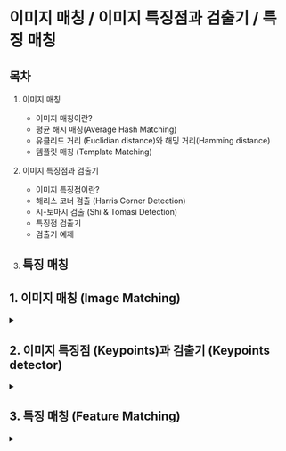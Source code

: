 # 이미지 매칭 / 이미지 특징점과 검출기 / 특징 매칭

## 목차
1. 이미지 매칭
   - 이미지 매칭이란?
   - 평균 해시 매칭(Average Hash Matching)
   - 유클리드 거리 (Euclidian distance)와 해밍 거리(Hamming distance)
   - 템플릿 매칭 (Template Matching)

2. 이미지 특징점과 검출기
   - 이미지 특징점이란?
   - 해리스 코너 검출 (Harris Corner Detection)
   - 시-토마시 검출 (Shi & Tomasi Detection)
   - 특징점 검출기
   - 검출기 예제
  
3. 특징 매칭
   - 

## 1. 이미지 매칭 (Image Matching)
<details>
<summary></summary>
<div markdown="1">

## **1-1. 이미지 매칭이란?**

서로 다른 **두 이미지를 비교해서 짝이 맞는 같은 형태의 객체**가 있는지 찾아내는 기술

의미있는 특징들을 **적절한 숫자로 변환 후 그 숫자를 비교하여 적합성을 판단**한다.

> 특징을 대표하는 숫자를 _특징 벡터_ 또는 _특징 디스크립터_ 라고 한다.

## **1-2. 평균 해시 매칭(Average Hash Matching)**

효과는 떨어지지만 구현이 아주 간단한 이미지 매칭 기법

특징 벡터를 평균값으로 구한다.

[특징 벡터 구하는 방법]

> 1. 이미지를 가로 세로 비율과 무관하게 특정한 크기로 축소합니다.
>
> 2. 픽셀 전체의 평균값을 구해서 각 픽셀의 값이 평균보다 작으면 0, 크면 1로 바꿉니다.
>
> 3. 0 또는 1로만 구성된 각 픽셀 값을 1행 1열로 변환합니다. (이는 한 개의 2진수 숫자로 볼 수 있습니다.)

```python3
# 권총을 평균 해시로 변환, 16X16 크기의 평균 해시를 가진다.

import cv2

# @영상 읽어서 그레이 스케일로 변환
img = cv2.imread('../img/pistol.jpg')
gray = cv2.cvtColor(img, cv2.COLOR_BGR2GRAY)

# @8x8 크기로 축소
gray = cv2.resize(gray, (16,16))

# @영상의 평균값 구하기
avg = gray.mean()

# @평균값을 기준으로 0과 1로 변환
bin = 1 * (gray > avg)
print(bin)

# @2진수 문자열을 16진수 문자열로 변환
dhash = []
for row in bin.tolist():
    s = ''.join([str(i) for i in row])
    dhash.append('%02x'%(int(s,2)))
dhash = ''.join(dhash)
print(dhash)

cv2.namedWindow('pistol', cv2.WINDOW_GUI_NORMAL)
cv2.imshow('pistol', img)
cv2.waitKey(0)
```
<img width="410" height="266" alt="image" src="https://github.com/user-attachments/assets/072499eb-fed2-427c-b5b2-e194448c7312" />

<img width="770" height="415" alt="image" src="https://github.com/user-attachments/assets/e895f9ef-c752-47bb-adfc-d445c43d52fd" />



## **1-3. 유클리드 거리 (Euclidian distance)와 해밍 거리(Hamming distance)**

*두 이미지가 얼마나 비슷한지를 측정하는 방법 중 가장 대표적인 두 가지는 다음과 같다.*

## [유클리드 거리]

**두 값의 차이로 거리를 계산한다.**

예) 5를 각각 1과 7로 비교할 경우
5와의 유클리드 거리 5-1 = 4와, 7과의 유클리드 거리 7 - 5 = 2이므로 차이가 작은 7이 5와 더 유사하다.

openCV에서는 cv2.norm() 함수를 사용한다.
```
distance = cv2.norm(src1, src2, cv2.NORM_L2)
```
`src1` :	첫 번째 입력 배열 (NumPy 벡터, 이미지 등)

`src2` :	두 번째 입력 배열 (크기/타입 동일해야 함)

`cv2.NORM_L2` :	유클리드 거리 방식 (L2 노름)

`distance` :	반환값 - 두 배열 간 유클리드 거리 (float)

## [해밍 거리]

**두 값의 길이가 같을 때 각 자릿 값이 다른 것이 몇개인지를 계산한다.**

예) 12345를 각각 12354와 92345로 비교할 경우
12354와 마지막 두자리가 다르므로 해밍 거리 = 2와, 92345와 처음 한자리가 다르므로 햄이 거리 = 1이므로 92345와 더 유사하다.

openCV에서는 cv2.norm() 함수를 사용한다.
```
distance = cv2.norm(src1, src2, cv2.NORM_HAMMING)
```
`src1` :	첫 번째 이진 시퀀스 (예: dtype=uint8의 배열)

`src2` :	두 번째 이진 시퀀스 (크기 같아야 함)

`cv2.NORM_HAMMING` :	해밍 거리 방식 (각 비트 비교)

`distance` :	반환값 - 두 배열 간 해밍 거리 (int)

```python3
# 사물 이미지 중에서 권총 이미지 찾기, 16X16 평균 해쉬 사용

import cv2
import numpy as np
import glob

img = cv2.imread('../img/pistol.jpg')
cv2.imshow('query', img)

# @비교할 영상들이 있는 경로
search_dir = '../img/101_ObjectCategories'

# @이미지를 16x16 크기의 평균 해쉬로 변환
def img2hash(img):
    gray = cv2.cvtColor(img, cv2.COLOR_BGR2GRAY)
    gray = cv2.resize(gray, (16, 16))
    avg = gray.mean()
    bi = 1 * (gray > avg)
    return bi

# @해밍 거리 측정 함수
def hamming_distance(a, b):
    a = a.reshape(1,-1)
    b = b.reshape(1,-1)
    # 같은 자리의 값이 서로 다른 것들의 합
    distance = (a !=b).sum()
    return distance

# @권총 영상의 해쉬 구하기
query_hash = img2hash(img)

# @이미지 데이타 셋 디렉토리의 모든 영상 파일 경로
img_path = glob.glob(search_dir+'/**/*.jpg')
for path in img_path:

    # 데이타 셋 영상 한개 읽어서 표시
    img = cv2.imread(path)
    cv2.imshow('searching...', img)
    cv2.waitKey(5)

    # 데이타 셋 영상 한개의 해시
    a_hash = img2hash(img)

    # 해밍 거리 산출
    dst = hamming_distance(query_hash, a_hash)

    # 해밍거리 25% 이내만 출력
    if dst/256 < 0.25: 
        print(path, dst/256)
        cv2.imshow(path, img)
        
cv2.destroyWindow('searching...')
cv2.waitKey(0)
cv2.destroyAllWindows()
```
<img width="1280" height="700" alt="image" src="https://github.com/user-attachments/assets/c53f2746-1d31-4eef-8fa5-9a65cffe7227" />



## **1-4. 템플릿 매칭 (Template Matching)**

특정 물체에 대한 이미지를 준비해 두고 **그 물체가 포함되어 있을 것이라 에상할 수 있는 이미지와 비교 매칭**하여 위치는 찾는 방법

cv2.matchTemplate() 함수를 사용한다.
```
result = cv2.matchTemplate(img, templ, method, result, mask)
```
`img `: 입력 이미지

`templ` : 템플릿 이미지

`method` : 매칭 메서드

(cv2.TM_SQDIFF: 제곱 차이 매칭, 완벽 매칭:0, 나쁜 매칭: 큰 값

cv2.TM_SQDIFF_NORMED: 제곱 차이 매칭의 정규화

cv2.TM_CCORR: 상관관계 매칭, 완벽 매칭: 큰 값, 나쁜 매칭: 0

cv2.TM_CCORR_NORMED: 상관관계 매칭의 정규화

cv2.TM_CCOEFF: 상관계수 매칭, 완벽 매칭:1, 나쁜 매칭: -1

cv2.TM_CCOEFF_NORMED: 상관계수 매칭의 정규화)

`result(optional)` : 매칭 결과, (W - w + 1) x (H - h + 1) 크기의 2차원 배열

`mask(optional)` : TM_SQDIFF, TM_CCORR_NORMED인 경우 사용할 마스크

cv2.matchTemplate() 함수를 사용하여 반환된 베열의 최소값 또는 최대값을 구할 때는 cv2.minMaxLoc() 함수를 사용한다.
```
minVal, maxVal, minLoc, maxLoc = cv2.minMaxLoc(src, mask)
```
`src` : 입력 1 채널 배열

`minVal, maxVal` : 배열 전체에서의 최소 값, 최대 값

`minLoc, maxLoc` : 최소 값과 최대 값의 좌표 (x, y)

```python3
# 템플릿 매칭으로 객체 위치 검출

import cv2
import numpy as np

# @입력이미지와 템플릿 이미지 읽기
img = cv2.imread('../img/figures.jpg')
template = cv2.imread('../img/taekwonv1.jpg')
th, tw = template.shape[:2]
cv2.imshow('template', template)

# @3가지 매칭 메서드 순회
methods = ['cv2.TM_CCOEFF_NORMED', 'cv2.TM_CCORR_NORMED', \
                                     'cv2.TM_SQDIFF_NORMED']
'''
출력 값
cv2.TM_CCOEFF_NORMED 0.5131933093070984
cv2.TM_CCORR_NORMED 0.9238022565841675
cv2.TM_SQDIFF_NORMED 0.17028295993804932
'''

for i, method_name in enumerate(methods):
    img_draw = img.copy()
    method = eval(method_name)

    # 템플릿 매칭
    res = cv2.matchTemplate(img, template, method)

    # 최솟값, 최댓값과 그 좌표 구하기
    min_val, max_val, min_loc, max_loc = cv2.minMaxLoc(res)
    print(method_name, min_val, max_val, min_loc, max_loc)

    # TM_SQDIFF의 경우 최솟값이 좋은 매칭, 나머지는 그 반대
    if method in [cv2.TM_SQDIFF, cv2.TM_SQDIFF_NORMED]:
        top_left = min_loc
        match_val = min_val
    else:
        top_left = max_loc
        match_val = max_val

    # 매칭 좌표 구해서 사각형 표시      
    bottom_right = (top_left[0] + tw, top_left[1] + th)
    cv2.rectangle(img_draw, top_left, bottom_right, (0,0,255),2)

    # 매칭 포인트 표시
    cv2.putText(img_draw, str(match_val), top_left, \
                cv2.FONT_HERSHEY_PLAIN, 2,(0,255,0), 1, cv2.LINE_AA)
    cv2.imshow(method_name, img_draw)
    
cv2.waitKey(0)
cv2.destroyAllWindows()
```
<img width="1280" height="470" alt="image" src="https://github.com/user-attachments/assets/da7b2714-c98c-477d-a650-3bcfeffc02a5" />

</div>
</details>

## 2. 이미지 특징점 (Keypoints)과 검출기 (Keypoints detector)

<details>
<summary></summary>
<div markdown="1">

## **2-1. 이미지 특징점이란?**

말 그대로 **이미지에서 특징이 되는 부분**

이미지끼리 매칭시 각 이미지에서 특징이 되는 부분을 비교한다. 즉, 이미지 특징점은 이미지를 매칭 할 때 사용됨

키포인트(Keypoints)라고 하며, 주로 **물체의 모서리나 코너를 특징점으로 사용**한다.

## **2-2. 해리스 코너 검출 (Harris Corner Detection)**

소벨(Sobel) 미분을 사용해 경곗값을 검출하여 경곗값의 경사도 변화량을 측정하여

**변화량이 수직, 수평, 대각선 방향으로 크게 변화하는 것을 코너로 판단하는 방법**

즉, 꼭직점을 특징점으로 사용하여 물체의 특징을 구분한다.

<img width="840" height="359" alt="image" src="https://github.com/user-attachments/assets/4e1262da-5853-47e6-9ef1-01961b1863c6" />



cv2.cornerHarris() 함수를 사용한다.
```
dst = cv2.cornerHarris(src, blockSize, ksize, k, dst, borderType)
```
`src` : 입력 이미지, 그레이 스케일

`blockSize` : 이웃 픽셀 범위

`ksize` : 소벨 미분 필터 크기

`k(optional)` : 코너 검출 상수 (보토 0.04~0.06)

`dst(optional)` : 코너 검출 결과 (src와 같은 크기의 1 채널 배열, 변화량의 값, 지역 최대 값이 코너점을 의미)

`borderType(optional)` : 외곽 영역 보정 형식

```python3
# 해리스 코너 검출

import cv2
import numpy as np

img = cv2.imread('../img/house.jpg')
gray = cv2.cvtColor(img, cv2.COLOR_BGR2GRAY)

# @해리스 코너 검출
corner = cv2.cornerHarris(gray, 2, 3, 0.04)

# @변화량 결과의 최대값 10% 이상의 좌표 구하기
coord = np.where(corner > 0.1* corner.max())
coord = np.stack((coord[1], coord[0]), axis=-1)

# @코너 좌표에 동그리미 그리기
for x, y in coord:
    cv2.circle(img, (x,y), 5, (0,0,255), 1, cv2.LINE_AA)

# @변화량을 영상으로 표현하기 위해서 0~255로 정규화
corner_norm = cv2.normalize(corner, None, 0, 255, cv2.NORM_MINMAX, cv2.CV_8U)

# @화면에 출력
corner_norm = cv2.cvtColor(corner_norm, cv2.COLOR_GRAY2BGR)
merged = np.hstack((corner_norm, img))

cv2.imshow('Harris Corner', merged)
cv2.waitKey()
cv2.destroyAllWindows()
```
<img width="1062" height="350" alt="image" src="https://github.com/user-attachments/assets/2da5b165-b1df-4765-9fb4-fd5987f9488b" />



## **2-3. 시-토마시 검출 (Shi & Tomasi Detection)**

해리스 코너 검출을 개선한 알고리즘

cv2.goodFeaturesToTrack() 함수를 사용한다.
```
corners = cv2.goodFeaturesToTrack(img, maxCorners, qualityLevel, minDistance, corners, mask, blockSize, useHarrisDetector, k)
```
`img` : 입력 이미지

`maxCorners` : 얻고 싶은 코너의 개수, 강한 것 순으로

`qualityLevel` : 코너로 판단할 스레시홀드 값

`minDistance` : 코너 간 최소 거리

`mask(optional)` : 검출에 제외할 마스크

`blockSize(optional)=3` : 코너 주변 영역의 크기

`useHarrisDetector(optional)=False` : 코너 검출 방법 선택 (True: 해리스 코너 검출 방법, False: 시와 토마시 코너 검출 방법)

`k(optional)` : 해리스 코너 검출 방법에 사용할 k 계수

`corners` : 코너 검출 좌표 결과, N x 1 x 2 크기의 배열, 실수 값이므로 정수로 변형 필요

**useHarrisDetector 파라미터에 True를 전달하면 해리스 코너 검출**

**디폴트 값인 False를 전달하면 시와 토마시 코너 검출**

```python3
# 시와 토마시 코너 검출

import cv2
import numpy as np

img = cv2.imread('../img/house.jpg')
gray = cv2.cvtColor(img, cv2.COLOR_BGR2GRAY)

# @시-토마스의 코너 검출 메서드
corners = cv2.goodFeaturesToTrack(gray, 80, 0.01, 10)

# @실수 좌표를 정수 좌표로 변환
corners = np.int32(corners)

# @좌표에 동그라미 표시
for corner in corners:
    x, y = corner[0]
    cv2.circle(img, (x, y), 5, (0,0,255), 1, cv2.LINE_AA)

cv2.imshow('Corners', img)
cv2.waitKey()
cv2.destroyAllWindows()
```
<img width="531" height="350" alt="image" src="https://github.com/user-attachments/assets/85040fea-5ab9-459c-8341-9ed3f3c0e246" />



## **2-4. 특징점 검출기**

특징점 검출기의 반환 결과는 특징점의 좌표뿐 아니라 **다양한 정보도 함께 출력**한다.

detector.detect() 함수를 사용한다._(detector에 각 특징점 검출기 함수를 대입)_
```
keypoints = detector.detect(img, mask): 특징점 검출 함수
```
`img` : 입력 이미지

`mask(optional)` : 검출 제외 마스크

`keypoints` : 특징점 검출 결과 (KeyPoint의 리스트)

```
Keypoint: 특징점 정보를 담는 객체
```
`pt` : 특징점 좌표(x, y), float 타입으로 정수 변환 필요

`size` : 의미 있는 특징점 이웃의 반지름

`angle` : 특징점 방향 (시계방향, -1=의미 없음)

`response` : 특징점 반응 강도 (추출기에 따라 다름)

`octave` : 발견된 이미지 피라미드 계층

`class_id` : 특징점이 속한 객체 ID

특징점을 표시해주는 전용 함수 cv2.drawKeypoints()를 사용한다.
```
outImg = cv2.drawKeypoints(img, keypoints, outImg, color, flags)
```
`img` : 입력 이미지

`keypoints` : 표시할 특징점 리스트

`outImg` : 특징점이 그려진 결과 이미지

`color(optional)` : 표시할 색상 (default: 랜덤)

`flags(optional)' : 표시 방법

(cv2.DRAW_MATCHES_FLAGS_DEFAULT: 좌표 중심에 동그라미만 그림(default)

cv2.DRAW_MATCHES_FLAGS_DRAW_RICH_KEYPOINTS : 동그라미의 크기를 size와 angle을 반영해서 그림)

## **2-5. 검출기 예제**

**[1. GFTTDetector]**
```python3
# GFTTDetector로 특징점 검출

import cv2
import numpy as np
 
img = cv2.imread("../img/house.jpg")
gray = cv2.cvtColor(img, cv2.COLOR_BGR2GRAY)

# Good feature to trac 검출기 생성
gftt = cv2.GFTTDetector_create() 
# 특징점 검출
keypoints = gftt.detect(gray, None)
# 특징점 그리기
img_draw = cv2.drawKeypoints(img, keypoints, None)

# 결과 출력
cv2.imshow('GFTTDectector', img_draw)
cv2.waitKey(0)
cv2.destrolyAllWindows()
```
<img width="531" height="350" alt="image" src="https://github.com/user-attachments/assets/4f8587c4-220d-4e30-bafd-4edc91108bdf" />



**[2. FAST(Feature from Accelerated Segment Test)]**

미분 계산을 하지않고 픽셀 중심으로 원을 그려 코너로 판단함

<img width="550" height="263" alt="image" src="https://github.com/user-attachments/assets/0a0959b3-0638-459a-ba53-01b1fc725e6b" />



```python3
# FAST로 특징점 검출

import cv2
import numpy as np

img = cv2.imread('../img/house.jpg')
gray = cv2.cvtColor(img, cv2.COLOR_BGR2GRAY)

# FASt 특징 검출기 생성
fast = cv2.FastFeatureDetector_create(50)

# 특징점 검출
keypoints = fast.detect(gray, None)

# 특징점 그리기
img = cv2.drawKeypoints(img, keypoints, None)

# 결과 출력
cv2.imshow('FAST', img)
cv2.waitKey()
cv2.destroyAllWindows()
```
<img width="531" height="350" alt="image" src="https://github.com/user-attachments/assets/f5256f33-a410-4144-b8bf-cdf811954f8d" />



**[3. SimpleBlobDetector]**

이진 스케일로 연결된 픽셀 그룹, 자잘한 객체는 노이즈로 한단하고 일정 크기 이상의 큰 객체만 찾는 검출기

```python3
# SimpleBolbDetector 검출기

import cv2
import numpy as np
 
img = cv2.imread("../img/house.jpg")
gray = cv2.cvtColor(img, cv2.COLOR_BGR2GRAY)

# SimpleBlobDetector 생성
detector = cv2.SimpleBlobDetector_create()

# 키 포인트 검출
keypoints = detector.detect(gray)

# 키 포인트를 빨간색으로 표시
img = cv2.drawKeypoints(img, keypoints, None, (0,0,255),\
                flags=cv2.DRAW_MATCHES_FLAGS_DRAW_RICH_KEYPOINTS)
 
cv2.imshow("Blob", img)
cv2.waitKey(0)
```
<img width="531" height="350" alt="image" src="https://github.com/user-attachments/assets/4e910264-2a0e-4930-b2ea-e0f464e957c1" />



**[4. SimpleBlobDetector에 필터 옵션 추가]**
```python3
# 필터 옵션으로 생성한 SimpleBlobDetector 검출기

import cv2
import numpy as np
 
img = cv2.imread("../img/house.jpg")
gray = cv2.cvtColor(img, cv2.COLOR_BGR2GRAY)

# blob 검출 필터 파라미터 생성
params = cv2.SimpleBlobDetector_Params()

# 경계값 조정
params.minThreshold = 10
params.maxThreshold = 240
params.thresholdStep = 5

# 면적 필터 켜고 최소 값 지정
params.filterByArea = True
params.minArea = 200
  
# 컬러, 볼록 비율, 원형비율 필터 옵션 끄기
params.filterByColor = False
params.filterByConvexity = False
params.filterByInertia = False
params.filterByCircularity = False 

# 필터 파라미터로 blob 검출기 생성
detector = cv2.SimpleBlobDetector_create(params)

# 키 포인트 검출
keypoints = detector.detect(gray)

# 키 포인트 그리기
img_draw = cv2.drawKeypoints(img, keypoints, None, None,\
                     cv2.DRAW_MATCHES_FLAGS_DRAW_RICH_KEYPOINTS)

cv2.imshow("Blob with Params", img_draw)
cv2.waitKey(0)
```
<img width="531" height="350" alt="image" src="https://github.com/user-attachments/assets/1272d5b1-089a-4b51-9f45-b8d140081da6" />

</div>
</details>

## 3. 특징 매칭 (Feature Matching)

<details>
<summary></summary>
<div markdown="1">

## **3-1. 특징 매칭이란?**

서로 다른 두 이미지에서 **특징점과 특징 디스크립터**를 비교해 비슷한 객체끼리 짝짖는 것

cv2.DescriptorMatcher_create() 함수를 사용한다.
```
matcher = cv2.DescriptorMatcher_create(matcherType): 매칭기 생성자
```
`matcherType` : 생성할 구현 클래스의 알고리즘

("BruteForce": NORM_L2를 사용하는 BFMatcher

"BruteForce-L1": NORM_L1을 사용하는 BFMatcher

"BruteForce-Hamming": NORM_HAMMING을 사용하는 BRMatcher

"BruteForce-Hamming(2)": NORM_HAMMING2를 사용하는 BFMatcher

"FlannBased": NORM_L2를 사용하는 FlannBasedMatcher)

---

cv2.DescriptorMatcher_create() 함수를 사용하여 생성된 특징 매칭기에서 두 개의 디스크립터를 비교하는 함수는 세 가지가 있다.

<br><br>

**[1. matcher.match()]**
```
matches: matcher.match(queryDescriptors, trainDescriptors, mask): 1개의 최적 매칭
```
`queryDescriptors` : 특징 디스크립터 배열, 매칭의 기준이 될 디스크립터

`trainDescriptors` : 특징 디스크립터 배열, 매칭의 대상이 될 디스크립터

`mask(optional)` : 매칭 진행 여부 마스크

`matches` : 매칭 결과, DMatch 객체의 리스트

<br><br>

**[2. matcher.knnMatch()]**
```
matches = matcher.knnMatch(queryDescriptors, trainDescriptors, k, mask, compactResult): k개의 가장 근접한 매칭
```
`k` : 매칭할 근접 이웃 개수
`compactResult(optional)` : True: 매칭이 없는 경우 매칭 결과에 불포함 (default=False)

<br><br>

**[3. matcher.radiusMatch()]**
```
matches = matcher.radiusMatch(queryDescriptors, trainDescriptors, maxDistance, mask, compactResult): maxDistance 이내의 거리 매칭
```
`maxDistance` : 매칭 대상 거리

<br><br>

위의 세 함수의 반환 결과는 DMatch 객체 리스트로 받는다.
```
DMatch: 매칭 결과를 표현하는 객체
```
`queryIdx` : queryDescriptors의 인덱스

`trainIdx` : trainDescriptors의 인덱스

`imgIdx` : trainDescriptor의 이미지 인덱스

`distance` : 유사도 거리

<br><br>

매칭 결과를 시작적으로 표현하기 위해서 두 이미지를 하나로 합친 후 매칭점끼리 선으로 연결하는 작업을 drawMatches() 함수로 할 수 있다.
```
cv2.drawMatches(img1, kp1, img2, kp2, matches, flags): 매칭점을 이미지에 표시
```
`img1, kp1` : queryDescriptor의 이미지와 특징점

`img2, kp2` : trainDescriptor의 이미지와 특징점

`matches` : 매칭 결과

`flags` : 매칭점 그리기 옵션 (cv2.DRAW_MATCHES_FLAGS_DEFAULT: 결과 이미지 새로 생성(default값)

cv2.DRAW_MATCHES_FLAGS_DRAW_OVER_OUTIMG: 결과 이미지 새로 생성 안 함

cv2.DRAW_MATCHES_FLAGS_DRAW_RICH_KEYPOINTS: 특징점 크기와 방향도 그리기

cv2.DRAW_MATCHES_FLAGS_NOT_DRAW_SINGLE_POINTS: 한쪽만 있는 매칭 결과 그리기 제외)

## **3-2. **
